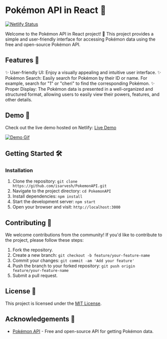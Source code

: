 # Pokémon API in React 🐾

[![Netlify Status](https://api.netlify.com/api/v1/badges/d6d9a28d-360a-4a9c-93c7-b3802c25d74a/deploy-status)](https://app.netlify.com/sites/pokemonapihere/deploys)

Welcome to the Pokémon API in React project! 🎉 This project provides a simple and user-friendly interface for accessing Pokémon data using the free and open-source Pokémon API.

## Features 🌟

✨ User-friendly UI: Enjoy a visually appealing and intuitive user interface.
✨ Pokémon Search: Easily search for Pokémon by their ID or name. For example, search for "1" or "cheri" to find the corresponding Pokémon.
✨ Proper Display: The Pokémon data is presented in a well-organized and structured format, allowing users to easily view their powers, features, and other details.

## Demo 🚀

Check out the live demo hosted on Netlify: [Live Demo](https://pokemonapihere.netlify.app)

[![Demo Gif](demo.gif)](https://pokemonapihere.netlify.app)

## Getting Started 🛠️

### Installation

1. Clone the repository: `git clone https://github.com/isarvesh/PokemonAPI.git`
2. Navigate to the project directory: `cd PokemonAPI`
3. Install dependencies: `npm install`
4. Start the development server: `npm start`
5. Open your browser and visit: `http://localhost:3000`

## Contributing 👥

We welcome contributions from the community! If you'd like to contribute to the project, please follow these steps:

1. Fork the repository.
2. Create a new branch: `git checkout -b feature/your-feature-name`
3. Commit your changes: `git commit -am 'Add your feature'`
4. Push the branch to your forked repository: `git push origin feature/your-feature-name`
5. Submit a pull request.

## License 📝

This project is licensed under the [MIT License](LICENSE).

## Acknowledgements 👏

- [Pokémon API](https://pokeapi.co/docs/v2) - Free and open-source API for getting Pokémon data.


